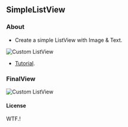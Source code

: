 ## SimpleListView

### About
 - Create a simple ListView with Image & Text.

 ![Custom ListView](http://3.bp.blogspot.com/-Bl4c4ufOk_I/UqBHYdgZoeI/AAAAAAAAC4A/jKsc9xrdjH8/s320/listview_model.jpg "Single List")
 - [Tutorial](http://venomvendor.blogspot.com/2013/12/a-simple-custom-listview-in-android.html).

### FinalView
 ![Custom ListView](http://1.bp.blogspot.com/-8gzgvqJlDpI/UqBk5WQ95bI/AAAAAAAAC4g/7iEjhnQZtS4/s400/Final+ListView.jpg "Final List")


#### License
WTF.!
